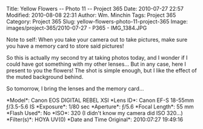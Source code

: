 Title: Yellow Flowers -- Photo 11 -- Project 365
Date: 2010-07-27 22:57
Modified: 2010-08-08 22:31
Author: Wm. Minchin
Tags: Project 365
Category: Project 365
Slug: yellow-flowers-photo-11-project-365
Image: images/project-365/2010-07-27 - P365 - IMG_1384.JPG

Note to self: When you take your camera out to take pictures, make sure
you have a memory card to store said pictures!

So this is actually my second try at taking photos today, and I wonder
if I could have got something with my other lenses... But in any case,
here I present to you the flowers! The shot is simple enough, but I like
the effect of the muted background behind.

So tomorrow, I bring the lenses and the memory card...

<!-- read more -->

<div markdown=1 class="photo-infobox">
*Model*: Canon EOS DIGITAL REBEL XSI  
*Lens ID*: Canon EF-S 18-55mm ƒ/3.5-5.6 IS
*Exposure*: 1/80 sec  
*Aperture*: ƒ/5.6  
*Focal Length*: 55 mm  
*Flash Used*: No  
*ISO*: 320 (I didn't know my camera did ISO 320...)  
*Filter(s)*: HOYA UV(0)  
*Date and Time Original*: 2010:07:27 19:49:16
</div>
